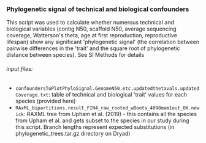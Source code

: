 ### Phylogenetic signal of technical and biological confounders

This script was used to calculate whether numerous technical and biological variables (contig N50, scaffold N50, average sequencing coverage, Watterson's theta, age at first reproduction, reproductive lifespan) show any significant 'phylogenetic signal' (the correlation between pairwise differences in the 'trait' and the square root of phylogenetic distance between species). See SI Methods for details

###### input files:
* `confoundersToPlotPhyloSignal.GenomeN50.etc.updatedthetavals.updatedCoverage.txt`: table of technical and biological 'trait' values for each species (provided here)
* `RAxML_bipartitions.result_FIN4_raw_rooted_wBoots_4098mam1out_OK.newick`: RAXML tree from Upham et al. (2019) - this contains all the species from Upham et al. and gets subset to the species in our study during this script. Branch lengths represent expected substitutions (in phylogenetic_trees.tar.gz directory on Dryad)
